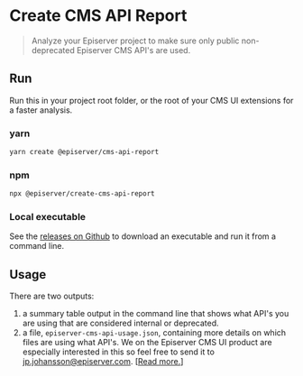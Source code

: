 # Create CMS API Report

> Analyze your Episerver project to make sure only public non-deprecated Episerver CMS API's are used.

## Run

Run this in your project root folder, or the root of your CMS UI extensions for a faster analysis.

### yarn

```bash
yarn create @episerver/cms-api-report
```

### npm

```bash
npx @episerver/create-cms-api-report
```

### Local executable

See the [releases on Github](https://github.com/seriema/episerver-create-cms-api-report/releases) to download an executable and run it from a command line.

## Usage

There are two outputs:
1. a summary table output in the command line that shows what API's you are using that are considered internal or deprecated.
1. a file, `episerver-cms-api-usage.json`, containing more details on which files are using what API's. We on the Episerver CMS UI product are especially interested in this so feel free to send it to [jp.johansson@episerver.com](mailto:jp.johansson@episerver.com). [[Read more.](telemetry.md)]
